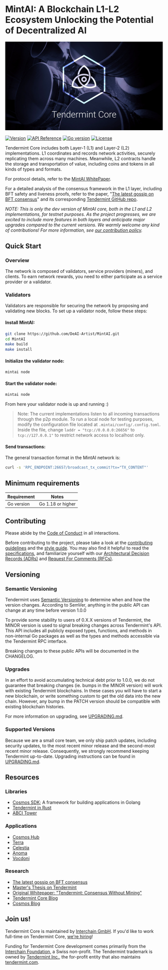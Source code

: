 # MintAI: A Blockchain L1-L2 Ecosystem Unlocking the Potential of Decentralized AI

![banner](docs/tendermint-core-image.jpg)

[![Version][version-badge]][version-url]
[![API Reference][api-badge]][api-url]
[![Go version][go-badge]][go-url]
[![License][license-badge]][license-url]


Tendermint Core includes both Layer-1 (L1) and Layer-2 (L2) implementations. L1 coordinates and records network activities, securely replicating them across many machines. Meanwhile, L2 contracts handle the storage and transportation of value, including coins and tokens in all kinds of types and formats.

For protocol details, refer to the [MintAI WhitePaper](https://mintai.gitbook.io/whitepaper/).

For a detailed analysis of the consensus framework in the L1 layer, including BFT safety and liveness proofs, refer to the paper, "[The latest gossip on BFT consensus](https://arxiv.org/abs/1807.04938)" and its corresponding [Tendermint GitHub repo](https://github.com/tendermint/tendermint).


_NOTE: This is only the dev version of MintAI core, both in the L1 and L2 implementations, for testnet purposes. As the project progresses, we are excited to include more features in both layers and anticipate major upgrades compared to the current versions. We warmly welcome any kind of contributions! For more information, see [our contribution policy](SECURITY.md)._

## Quick Start
### Overview
The network is composed of validators, service providers (miners), and clients. To earn network rewards, you need to either participate as a service provider or a validator.

### Validators
Validators are responsible for securing the network by proposing and validating new blocks. To set up a validator node, follow these steps:

#### Install MintAI:
```sh
git clone https://github.com/DeAI-Artist/MintAI.git
cd MintAI
make build
make install
```
#### Initialize the validator node:
```sh
mintai node
```
#### Start the validator node:
```sh
mintai node
```
From here your validator node is up and running :)

> Note: The current implementations listen to all incoming transactions through the p2p module. To run a local node for testing purposes, modify the configuration file located at `.mintai/config/.config.toml`. Inside the file, change `laddr = "tcp://0.0.0.0:26656"` to `tcp://127.0.0.1"` to restrict network access to localhost only.

#### Send transactions:
The general transaction format in the MintAI network is:
```sh
curl -s 'RPC_ENDPOINT:26657/broadcast_tx_commit?tx="TX_CONTENT"'
```

## Minimum requirements

| Requirement | Notes             |
|-------------|-------------------|
| Go version  | Go 1.18 or higher |


## Contributing

Please abide by the [Code of Conduct](CODE_OF_CONDUCT.md) in all interactions.

Before contributing to the project, please take a look at the [contributing
guidelines](CONTRIBUTING.md) and the [style guide](STYLE_GUIDE.md). You may also
find it helpful to read the [specifications](./spec/README.md), and familiarize
yourself with our [Architectural Decision Records
(ADRs)](./docs/architecture/README.md) and
[Request For Comments (RFCs)](./docs/rfc/README.md).

## Versioning

### Semantic Versioning

Tendermint uses [Semantic Versioning](http://semver.org/) to determine when and
how the version changes. According to SemVer, anything in the public API can
change at any time before version 1.0.0

To provide some stability to users of 0.X.X versions of Tendermint, the MINOR
version is used to signal breaking changes across Tendermint's API. This API
includes all publicly exposed types, functions, and methods in non-internal Go
packages as well as the types and methods accessible via the Tendermint RPC
interface.

Breaking changes to these public APIs will be documented in the CHANGELOG.

### Upgrades

In an effort to avoid accumulating technical debt prior to 1.0.0, we do not
guarantee that breaking changes (ie. bumps in the MINOR version) will work with
existing Tendermint blockchains. In these cases you will have to start a new
blockchain, or write something custom to get the old data into the new chain.
However, any bump in the PATCH version should be compatible with existing
blockchain histories.

For more information on upgrading, see [UPGRADING.md](./UPGRADING.md).

### Supported Versions

Because we are a small core team, we only ship patch updates, including security
updates, to the most recent minor release and the second-most recent minor
release. Consequently, we strongly recommend keeping Tendermint up-to-date.
Upgrading instructions can be found in [UPGRADING.md](./UPGRADING.md).

## Resources

### Libraries

- [Cosmos SDK](http://github.com/cosmos/cosmos-sdk); A framework for building
  applications in Golang
- [Tendermint in Rust](https://github.com/informalsystems/tendermint-rs)
- [ABCI Tower](https://github.com/penumbra-zone/tower-abci)

### Applications

- [Cosmos Hub](https://hub.cosmos.network/)
- [Terra](https://www.terra.money/)
- [Celestia](https://celestia.org/)
- [Anoma](https://anoma.network/)
- [Vocdoni](https://docs.vocdoni.io/)

### Research

- [The latest gossip on BFT consensus](https://arxiv.org/abs/1807.04938)
- [Master's Thesis on Tendermint](https://atrium.lib.uoguelph.ca/xmlui/handle/10214/9769)
- [Original Whitepaper: "Tendermint: Consensus Without Mining"](https://tendermint.com/static/docs/tendermint.pdf)
- [Tendermint Core Blog](https://medium.com/tendermint/tagged/tendermint-core)
- [Cosmos Blog](https://blog.cosmos.network/tendermint/home)

## Join us!

Tendermint Core is maintained by [Interchain GmbH](https://interchain.berlin).
If you'd like to work full-time on Tendermint Core,
[we're hiring](https://interchain-gmbh.breezy.hr/)!

Funding for Tendermint Core development comes primarily from the
[Interchain Foundation](https://interchain.io), a Swiss non-profit. The
Tendermint trademark is owned by [Tendermint Inc.](https://tendermint.com), the
for-profit entity that also maintains [tendermint.com](https://tendermint.com).

[bft]: https://en.wikipedia.org/wiki/Byzantine_fault_tolerance
[smr]: https://en.wikipedia.org/wiki/State_machine_replication
[Blockchain]: https://en.wikipedia.org/wiki/Blockchain
[version-badge]: https://img.shields.io/github/tag/tendermint/tendermint.svg
[version-url]: https://github.com/DeAI-Artist/MintAI/releases/latest
[api-badge]: https://img.shields.io/badge/API-Online-brightgreen
[api-url]: https://pkg.go.dev/github.com/DeAI-Artist/MintAI
[go-badge]: https://img.shields.io/badge/go-1.21-blue.svg
[go-url]: https://github.com/moovweb/gvm
[discord-badge]: https://img.shields.io/discord/669268347736686612.svg
[discord-url]: https://discord.gg/cosmosnetwork
[license-badge]: https://img.shields.io/badge/License-GPL--3.0-lightgreen
[license-url]: https://github.com/DeAI-Artist/MintAI/blob/main/LICENSE
[sg-badge]: https://sourcegraph.com/github.com/DeAI-Artist/MintAI/-/badge.svg
[sg-url]: https://sourcegraph.com/github.com/DeAI-Artist/MintAI?badge
[tests-url]: https://github.com/DeAI-Artist/MintAI/actions/workflows/tests.yml
[tests-badge]: https://github.com/DeAI-Artist/MintAI/actions/workflows/tests.yml/badge.svg?branch=main
[lint-badge]: https://github.com/DeAI-Artist/MintAI/actions/workflows/lint.yml/badge.svg
[lint-url]: https://github.com/DeAI-Artist/MintAI/actions/workflows/lint.yml
